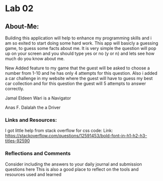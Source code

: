 # Lab 02
## About-Me:
Building this application will help to enhance my programming skills and i am so exited to start doing some hard work. This app will basicly a guessing game, to guess some facts about me. It is very simple the question will pop up on your screen and you should type yes or no (y or n) and lets see how much do you know about me.

New Added feature to my game that the guest will be asked to choose a number from 1-10 and he has only 4 attempts for this question. Also i added a car challenge in my website where the guest will have to guess my best car collection and for this question the guest will 5 attempts to answer correctly.

 Jamal Eldeen Wari is a Navigator 
 
 Anas F. Dalalah the  a Driver

### Links and Resources:
I got little help from stack overflow for css code:
Link: https://stackoverflow.com/questions/12591453/bold-font-in-h1-h2-h3-titles-92590


### Reflections and Comments
Consider including the answers to your daily journal and submission questions here
This is also a good place to reflect on the tools and resources used and learned